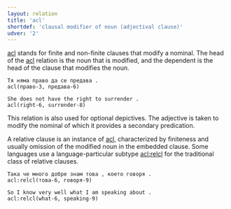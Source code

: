 ```yaml
---
layout: relation
title: 'acl'
shortdef: 'clausal modifier of noun (adjectival clause)'
udver: '2'
---
```


[acl]() stands for finite and non-finite clauses that modify a nominal. The head of the [acl]() relation is the noun that is modified, and the dependent is the head of the clause that modifies the noun.

~~~ sdparse
Тя няма право да се предава .
acl(право-3, предава-6)
~~~

~~~ sdparse
She does not have the right to surrender .
acl(right-6, surrender-8)
~~~

This relation is also used for optional depictives. The adjective is taken to modify the nominal of which it provides a secondary predication.

A relative clause is an instance of [acl](), characterized by finiteness and usually omission of the modified noun in the embedded clause. Some languages use a language-particular subtype [acl:relcl]() for the traditional class of relative clauses.

~~~ sdparse
Така че много добре знам това , което говоря .
acl:relcl(това-6, говоря-9)
~~~

~~~ sdparse
So I know very well what I am speaking about .
acl:relcl(what-6, speaking-9)
~~~


<!-- Interlanguage links updated Ne 5. května 2024, 18:20:28 CEST -->
